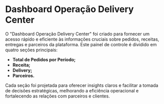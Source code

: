 # Dashboard Operação Delivery Center

O "Dashboard Operação Delivery Center" foi criado para fornecer um acesso rápido e eficiente às informações cruciais sobre pedidos, receitas, entregas e parceiros da plataforma. Este painel de controle é dividido em quatro seções principais:

- **Total de Pedidos por Período;**
- **Receita;**
- **Delivery;**
- **Parceiros.**

Cada seção foi projetada para oferecer insights claros e facilitar a tomada de decisões estratégicas, melhorando a eficiência operacional e fortalecendo as relações com parceiros e clientes.
